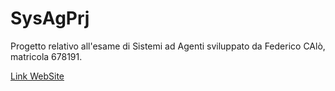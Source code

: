 # SysAgPrj

Progetto relativo all'esame di Sistemi ad Agenti sviluppato da Federico CAlò, matricola 678191.

[Link WebSite](https://www.federicocalo.dev)
